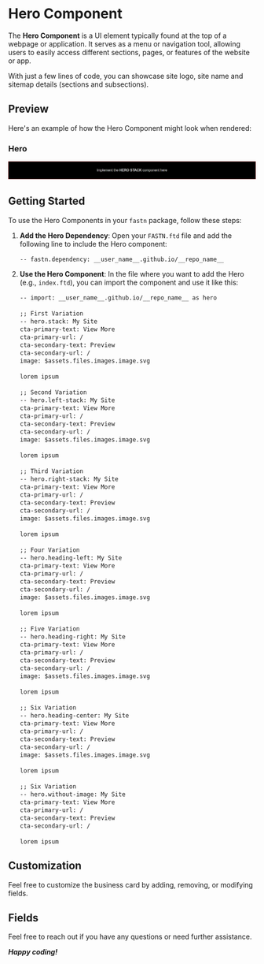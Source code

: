 # Hero Component

The **Hero Component** is a UI element typically found at the top of a webpage
or application. It serves as a menu or navigation tool, allowing users to 
easily access different sections, pages, or features of the website or app.

With just a few lines of code, you can showcase site logo, site name and sitemap
details (sections and subsections).

## Preview

Here's an example of how the Hero Component might look when rendered:

### Hero

![hero.png](.github/assets/hero.png)



## Getting Started

To use the Hero Components in your `fastn` package, follow these steps:

1. **Add the Hero Dependency**: Open your `FASTN.ftd` file and add 
   the following line to include the Hero component:
   ```ftd
   -- fastn.dependency: __user_name__.github.io/__repo_name__
   ```
   
2. **Use the Hero Component**: In the file where you want to add 
   the Hero (e.g., `index.ftd`), you can import the component and 
   use it like this:
    ```ftd
   -- import: __user_name__.github.io/__repo_name__ as hero

   ;; First Variation
   -- hero.stack: My Site
   cta-primary-text: View More
   cta-primary-url: /
   cta-secondary-text: Preview
   cta-secondary-url: /
   image: $assets.files.images.image.svg

   lorem ipsum

   ;; Second Variation
   -- hero.left-stack: My Site
   cta-primary-text: View More
   cta-primary-url: /
   cta-secondary-text: Preview
   cta-secondary-url: /
   image: $assets.files.images.image.svg
   
   lorem ipsum

   ;; Third Variation
   -- hero.right-stack: My Site
   cta-primary-text: View More
   cta-primary-url: /
   cta-secondary-text: Preview
   cta-secondary-url: /
   image: $assets.files.images.image.svg
   
   lorem ipsum

   ;; Four Variation
   -- hero.heading-left: My Site
   cta-primary-text: View More
   cta-primary-url: /
   cta-secondary-text: Preview
   cta-secondary-url: /
   image: $assets.files.images.image.svg

   lorem ipsum

   ;; Five Variation
   -- hero.heading-right: My Site
   cta-primary-text: View More
   cta-primary-url: /
   cta-secondary-text: Preview
   cta-secondary-url: /
   image: $assets.files.images.image.svg

   lorem ipsum

   ;; Six Variation
   -- hero.heading-center: My Site
   cta-primary-text: View More
   cta-primary-url: /
   cta-secondary-text: Preview
   cta-secondary-url: /
   image: $assets.files.images.image.svg

   lorem ipsum

   ;; Six Variation
   -- hero.without-image: My Site
   cta-primary-text: View More
   cta-primary-url: /
   cta-secondary-text: Preview
   cta-secondary-url: /
   
   lorem ipsum
   ```
   
## Customization

Feel free to customize the business card by adding, removing, or modifying 
fields.

## Fields

Feel free to reach out if you have any questions or need further assistance. 


***Happy coding!***
